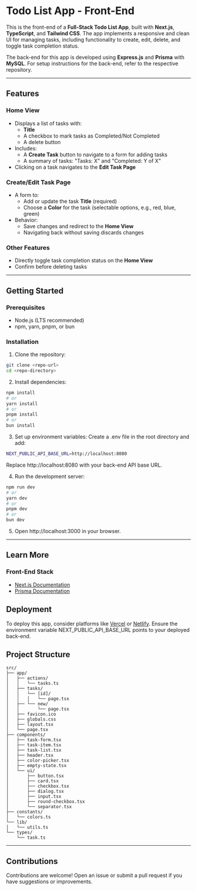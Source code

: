 # Todo List App - Front-End  

This is the front-end of a **Full-Stack Todo List App**, built with **Next.js**, **TypeScript**, and **Tailwind CSS**. The app implements a responsive and clean UI for managing tasks, including functionality to create, edit, delete, and toggle task completion status.  

The back-end for this app is developed using **Express.js** and **Prisma** with **MySQL**. For setup instructions for the back-end, refer to the respective repository.  

---

## Features  

### **Home View**  
- Displays a list of tasks with:  
  - **Title**  
  - A checkbox to mark tasks as Completed/Not Completed  
  - A delete button  
- Includes:  
  - A **Create Task** button to navigate to a form for adding tasks  
  - A summary of tasks: "Tasks: X" and "Completed: Y of X"  
- Clicking on a task navigates to the **Edit Task Page**  

### **Create/Edit Task Page**  
- A form to:  
  - Add or update the task **Title** (required)  
  - Choose a **Color** for the task (selectable options, e.g., red, blue, green)  
- Behavior:  
  - Save changes and redirect to the **Home View**  
  - Navigating back without saving discards changes  

### **Other Features**  
- Directly toggle task completion status on the **Home View**  
- Confirm before deleting tasks  

---

## Getting Started  

### Prerequisites  
- Node.js (LTS recommended)  
- npm, yarn, pnpm, or bun  

### Installation  

1. Clone the repository:  
```bash
git clone <repo-url>
cd <repo-directory>
```

2. Install dependencies:
```bash
npm install
# or
yarn install
# or
pnpm install
# or
bun install
```

3. Set up environment variables:
Create a .env file in the root directory and add:
```bash
NEXT_PUBLIC_API_BASE_URL=http://localhost:8080
```
Replace http://localhost:8080 with your back-end API base URL.

4. Run the development server:
```bash
npm run dev
# or
yarn dev
# or
pnpm dev
# or
bun dev
```

5. Open http://localhost:3000 in your browser.

---

## Learn More
### Front-End Stack
- [Next.js Documentation](https://nextjs.org/docs)
- [Prisma Documentation](https://www.prisma.io/docs/getting-started)

## Deployment
To deploy this app, consider platforms like [Vercel](https://vercel.com) or [Netlify](https://netlify.com). Ensure the environment variable NEXT_PUBLIC_API_BASE_URL points to your deployed back-end.

## Project Structure
```
src/
├── app/
│   ├── actions/
│   │   └── tasks.ts
│   ├── tasks/
│   │   └── [id]/
│   │   │   └── page.tsx
│   ├── └── new/
│   │       └── page.tsx
│   ├── favicon.ico
│   ├── globals.css
│   ├── layout.tsx
│   └── page.tsx
├── components/
│   ├── task-form.tsx
│   ├── task-item.tsx
│   ├── task-list.tsx
│   ├── header.tsx
│   ├── color-picker.tsx
│   ├── empty-state.tsx
│   └── ui/
│       ├── button.tsx
│       ├── card.tsx
│       ├── checkbox.tsx
│       ├── dialog.tsx
│       ├── input.tsx
│       ├── round-checkbox.tsx
│       └── separator.tsx
├── constants/
│   └── colors.ts
└── lib/
│   └── utils.ts
└── types/
    └── task.ts
```
---

## Contributions

Contributions are welcome! Open an issue or submit a pull request if you have suggestions or improvements.